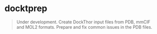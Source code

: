 # docktprep
> Under development.
Create DockThor input files from PDB, mmCIF and MOL2 formats. Prepare and fix common issues in the PDB files.

